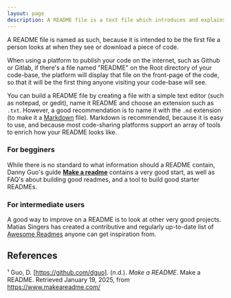 ```yaml
---
layout: page
description: A README file is a text file which introduces and explains the project¹. It is the first file any person looking at the code-base will see.
---
```



A README file is named as such, because it is intended to be the first file a person looks at when they see or download a piece of code. 

When using a platform to publish your code on the internet, such as Github or Gitlab, if there's a file named "README" on the Root directory of your code-base, the platform will display that file on the front-page of the code, so that it will be the first thing anyone visiting your code-base will see. 

You can build a README file by creating a file with a simple text editor (such as notepad, or gedit), name it README and choose an extension such as `.txt`. However, a good recommendation is to name it with the `.md` extension (to make it a [Markdown](https://www.markdownguide.org/) file). Markdown is recommended, because it is easy to use, and because most code-sharing platforms support an array of tools to enrich how your README looks like.

### For begginers
While there is no standard to what information should a README contain, Danny Guo's guide [**Make a readme**](https://www.makeareadme.com/#suggestions-for-a-good-readme) contains a very good start, as well as FAQ's about building good readmes, and a tool to build good starter READMEs. 

### For intermediate users
A good way to improve on a README is to look at other very good projects. Matias Singers has created a contributive and regularly up-to-date list of [Awesome Readmes](https://github.com/matiassingers/awesome-readme) anyone can get inspiration from. 

## References
¹ Guo, D. [https://github.com/dguo]. (n.d.). _Make a README_. Make a README. Retrieved January 19, 2025, from https://www.makeareadme.com/